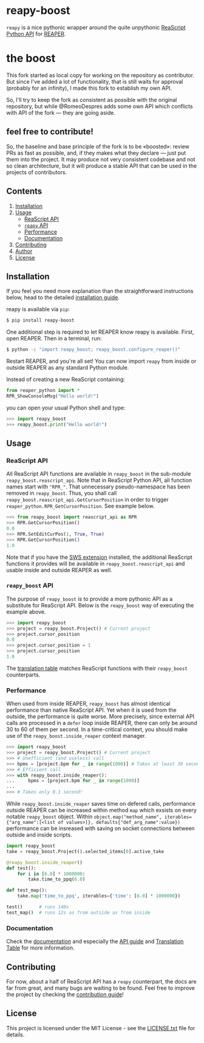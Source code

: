 # reapy-boost

`reapy` is a nice pythonic wrapper around the quite unpythonic [ReaScript Python API](https://www.reaper.fm/sdk/reascript/reascripthelp.html#p "ReaScript Python API documentation") for [REAPER](https://www.reaper.fm/ "REAPER").

# the boost

This fork started as local copy for working on the repository as contributor. But since I've added a lot of functionality, that is still waits for approval (probably for an infinity), I made this fork to establish my own API.

So, I'll try to keep the fork as consistent as possible with the original repository, but while @RomeoDespres adds some own API which conflicts with API of the fork — they are going aside.

## feel free to contribute!

So, the baseline and base principle of the fork is to be «boosted»: review PRs as fast as possible, and, if they makes what they declare — just put them into the project. It may produce not very consistent codebase and not so clean architecture, but it will produce a stable API that can be used in the projects of contributors.

## Contents

1. [Installation](#installation)
2. [Usage](#usage)
    * [ReaScript API](#reascript-api)
    * [`reapy` API](#reapy-api)
    * [Performance](#performance)
    * [Documentation](#documentation)
3. [Contributing](#contributing)
4. [Author](#author)
5. [License](#license)

## Installation

If you feel you need more explanation than the straightforward instructions below, head to the detailed [installation guide](https://python-reapy.readthedocs.io/en/latest/install_guide.html).

reapy is available via `pip`:

```bash
$ pip install reapy-boost
```

One additional step is required to let REAPER know reapy is available. First, open REAPER. Then in a terminal, run:

```bash
$ python -c "import reapy_boost; reapy_boost.configure_reaper()"
```

Restart REAPER, and you're all set! You can now import `reapy` from inside or outside REAPER as any standard Python module.

Instead of creating a new ReaScript containing:

```python
from reaper_python import *
RPR_ShowConsoleMsg("Hello world!")
```

you can open your usual Python shell and type:

```python
>>> import reapy_boost
>>> reapy_boost.print("Hello world!")
```

## Usage

### ReaScript API

All ReaScript API functions are available in `reapy_boost` in the sub-module `reapy_boost.reascript_api`. Note that in ReaScript Python API, all function names start with `"RPR_"`. That unnecessary pseudo-namespace has been removed in `reapy_boost`. Thus, you shall call `reapy_boost.reascript_api.GetCursorPosition` in order to trigger `reaper_python.RPR_GetCursorPosition`. See example below.

```python
>>> from reapy_boost import reascript_api as RPR
>>> RPR.GetCursorPosition()
0.0
>>> RPR.SetEditCurPos(1, True, True)
>>> RPR.GetCursorPosition()
1.0
```

Note that if you have the [SWS extension](http://sws-extension.org/) installed, the additional ReaScript functions it provides will be available in `reapy_boost.reascript_api` and usable inside and outside REAPER as well.

### `reapy_boost` API

The purpose of `reapy_boost` is to provide a more pythonic API as a substitute for ReaScript API. Below is the `reapy_boost` way of executing the example above.

```python
>>> import reapy_boost
>>> project = reapy_boost.Project() # Current project
>>> project.cursor_position
0.0
>>> project.cursor_position = 1
>>> project.cursor_position
1.0
```
The [translation table](https://python-reapy_boost.readthedocs.io/en/latest/api_table.html) matches ReaScript functions with their `reapy_boost` counterparts.

### Performance

When used from inside REAPER, `reapy_boost` has almost identical performance than native ReaScript API. Yet when it is used from the outside, the performance is quite worse. More precisely, since external API calls are processed in a `defer` loop inside REAPER, there can only be around 30 to 60 of them per second. In a time-critical context, you should make use of the `reapy_boost.inside_reaper` context manager.

```python
>>> import reapy_boost
>>> project = reapy_boost.Project() # Current project
>>> # Unefficient (and useless) call
>>> bpms = [project.bpm for _ in range(1000)] # Takes at least 30 seconds...
>>> # Efficient call
>>> with reapy_boost.inside_reaper():
...     bpms = [project.bpm for _ in range(1000)]
...
>>> # Takes only 0.1 second!

```

While `reapy_boost.inside_reaper` saves time on defered calls, performance outside REAPER can be increased within method `map` which exsists on every notable `reapy_boost` object. Within `object.map("method_name", iterables={"arg_name":[<list of values>]}, defaults{"def_arg_name":value})` performance can be insreased with saving on socket connections between outside and inside scripts.

```python
import reapy_boost
take = reapy_boost.Project().selected_items[0].active_take

@reapy_boost.inside_reaper()
def test():
    for i in [6.0] * 1000000:
        take.time_to_ppq(6.0)

def test_map():
    take.map('time_to_ppq', iterables={'time': [6.0] * 1000000})

test()      # runs 140s
test_map()  # runs 12s as from outside as from inside
```

### Documentation

Check the [documentation](https://python-reapy.readthedocs.io/ "reapy online documentation") and especially the [API guide](https://python-reapy.readthedocs.io/en/latest/api_guide.html) and [Translation Table](https://python-reapy.readthedocs.io/en/latest/api_table.html) for more information.

## Contributing

For now, about a half of ReaScript API has a `reapy` counterpart, the docs are far from great, and many bugs are waiting to be found. Feel free to improve the project by checking the [contribution guide](CONTRIBUTING.md)!

## License

This project is licensed under the MIT License - see the [LICENSE.txt](LICENSE.txt) file for details.
